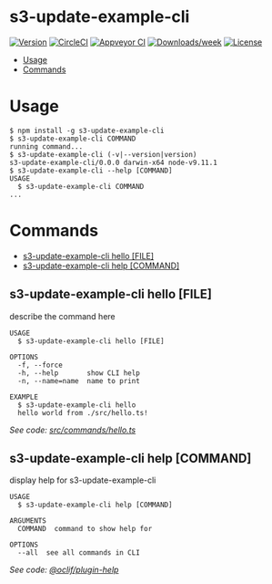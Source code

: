 s3-update-example-cli
=====================



[![Version](https://img.shields.io/npm/v/s3-update-example-cli.svg)](https://npmjs.org/package/s3-update-example-cli)
[![CircleCI](https://circleci.com/gh/jdxcode/s3-update-example-cli/tree/master.svg?style=shield)](https://circleci.com/gh/jdxcode/s3-update-example-cli/tree/master)
[![Appveyor CI](https://ci.appveyor.com/api/projects/status/github/jdxcode/s3-update-example-cli?branch=master&svg=true)](https://ci.appveyor.com/project/jdxcode/s3-update-example-cli/branch/master)
[![Downloads/week](https://img.shields.io/npm/dw/s3-update-example-cli.svg)](https://npmjs.org/package/s3-update-example-cli)
[![License](https://img.shields.io/npm/l/s3-update-example-cli.svg)](https://github.com/jdxcode/s3-update-example-cli/blob/master/package.json)

<!-- toc -->
* [Usage](#usage)
* [Commands](#commands)
<!-- tocstop -->
# Usage
<!-- usage -->
```sh-session
$ npm install -g s3-update-example-cli
$ s3-update-example-cli COMMAND
running command...
$ s3-update-example-cli (-v|--version|version)
s3-update-example-cli/0.0.0 darwin-x64 node-v9.11.1
$ s3-update-example-cli --help [COMMAND]
USAGE
  $ s3-update-example-cli COMMAND
...
```
<!-- usagestop -->
# Commands
<!-- commands -->
* [s3-update-example-cli hello [FILE]](#s-3-update-example-cli-hello-file)
* [s3-update-example-cli help [COMMAND]](#s-3-update-example-cli-help-command)

## s3-update-example-cli hello [FILE]

describe the command here

```
USAGE
  $ s3-update-example-cli hello [FILE]

OPTIONS
  -f, --force
  -h, --help       show CLI help
  -n, --name=name  name to print

EXAMPLE
  $ s3-update-example-cli hello
  hello world from ./src/hello.ts!
```

_See code: [src/commands/hello.ts](https://github.com/jdxcode/s3-update-example-cli/blob/v0.0.0/src/commands/hello.ts)_

## s3-update-example-cli help [COMMAND]

display help for s3-update-example-cli

```
USAGE
  $ s3-update-example-cli help [COMMAND]

ARGUMENTS
  COMMAND  command to show help for

OPTIONS
  --all  see all commands in CLI
```

_See code: [@oclif/plugin-help](https://github.com/oclif/plugin-help/blob/v1.2.3/src/commands/help.ts)_
<!-- commandsstop -->

